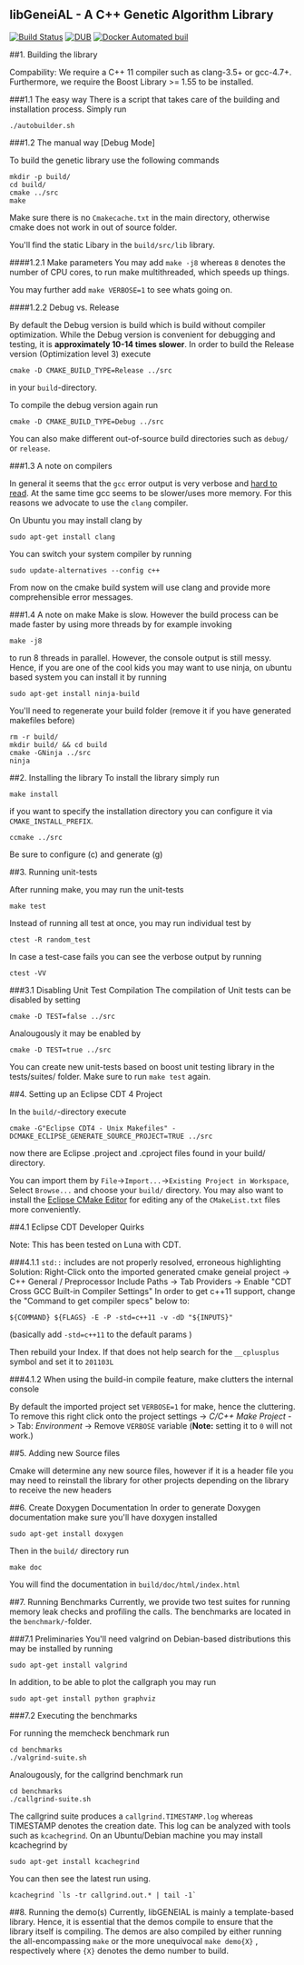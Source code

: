 libGeneiAL - A C++ Genetic Algorithm Library 
--------------------------------------------

[![Build Status](https://travis-ci.org/geneial/geneial.svg?branch=master)](https://travis-ci.org/geneial/geneial)
[![DUB](https://img.shields.io/dub/l/vibe-d.svg)]()
[![Docker Automated buil](https://img.shields.io/docker/automated/jrottenberg/ffmpeg.svg)](https://hub.docker.com/r/geneial/geneial/)

##1. Building the library

Compability: We require a C++ 11 compiler such as clang-3.5+ or gcc-4.7+.
Furthermore, we require the Boost Library >= 1.55 to be installed.

###1.1 The easy way
There is a script that takes care of the building and installation process.
Simply run

    ./autobuilder.sh 

###1.2 The manual way [Debug Mode]

To build the genetic library use the following commands

    mkdir -p build/
    cd build/
    cmake ../src
    make

Make sure there is no `Cmakecache.txt` in the main directory, otherwise cmake does not work in out of source folder.

You'll find the static Libary in the `build/src/lib` library.

####1.2.1 Make parameters
You may add `make -j8` whereas `8` denotes the number of CPU cores, to run make multithreaded, which speeds up things.

You may further add `make VERBOSE=1` to see whats going on.

####1.2.2 Debug vs. Release

By default the Debug version is build which is build without compiler optimization. While the Debug version is convenient for debugging and testing, it is **approximately 10-14 times slower**. In order to build the Release version (Optimization level 3) execute 

    cmake -D CMAKE_BUILD_TYPE=Release ../src

in your `build`-directory.

To compile the debug version again run

    cmake -D CMAKE_BUILD_TYPE=Debug ../src

You can also make different out-of-source build directories such as `debug/` or `release`.


###1.3 A note on compilers

In general it seems that the `gcc` error output is very verbose and [hard to read](http://clang.llvm.org/diagnostics.html). At the same time gcc seems to be slower/uses more memory.
For this reasons we advocate to use the `clang` compiler.

On Ubuntu you may install clang by 

    sudo apt-get install clang

You can switch your system compiler by running

    sudo update-alternatives --config c++

From now on the cmake build system will use clang and provide more comprehensible error messages.

###1.4 A note on make
Make is slow. However the build process can be made faster by using more threads by for example invoking

    make -j8

to run 8 threads in parallel.
However, the console output is still messy.
Hence, if you are one of the cool kids you may want to use ninja, on ubuntu based system you can install it by running

    sudo apt-get install ninja-build

You'll need to regenerate your build folder (remove it if you have generated makefiles before)

    rm -r build/
    mkdir build/ && cd build
    cmake -GNinja ../src
    ninja 

##2. Installing the library
To install the library simply run

    make install

if you want to specify the installation directory you can configure it via `CMAKE_INSTALL_PREFIX`.
    
    ccmake ../src

Be sure to configure (c) and generate (g) 

##3. Running unit-tests

After running make, you may run the unit-tests

    make test

Instead of running all test at once, you may run individual test by 

    ctest -R random_test

In case a test-case fails you can see the verbose output by running

    ctest -VV

###3.1 Disabling Unit Test Compilation
The compilation of Unit tests can be disabled by setting

    cmake -D TEST=false ../src

Analougously it may be enabled by

    cmake -D TEST=true ../src

You can create new unit-tests based on boost unit testing library in the tests/suites/ folder. Make sure to run `make test` again.


##4. Setting up an Eclipse CDT 4 Project

In the `build/`-directory execute

    cmake -G"Eclipse CDT4 - Unix Makefiles" -DCMAKE_ECLIPSE_GENERATE_SOURCE_PROJECT=TRUE ../src

now there are Eclipse .project and .cproject files found in your build/ directory.

You can import them by `File`->`Import...`->`Existing Project in Workspace`, Select `Browse...` and choose your `build/` directory.
You may also want to install the [Eclipse CMake Editor](http://www.cthing.com/CMakeEd.asp) for editing any of the `CMakeList.txt` 
files more conveniently.

##4.1 Eclipse CDT Developer Quirks 

Note: This has been tested on Luna with CDT.

###4.1.1 `std::` includes are not properly resolved, erroneous highlighting
Solution: Right-Click onto the imported generated cmake geneial project -> C++ General / Preprocessor Include Paths -> Tab Providers -> Enable "CDT Cross GCC Built-in Compiler Settings"
In order to get c++11 support, change the "Command to get compiler specs" below to:
	
	${COMMAND} ${FLAGS} -E -P -std=c++11 -v -dD "${INPUTS}"

(basically add `-std=c++11` to the default params )

Then rebuild your Index. 
If that does not help search for the `__cplusplus` symbol and set it to `201103L`

###4.1.2 When using the build-in compile feature, make clutters the internal console

By default the imported project set `VERBOSE=1` for make, hence the cluttering.
To remove this right click onto the project settings -> *C/C++ Make Project* -> Tab: *Environment* -> Remove `VERBOSE` variable
(**Note:** setting it to `0` will not work.)


##5. Adding new Source files

Cmake will determine any new source files, however if it is a header file you may need to reinstall the library for other 
projects depending on the library to receive the new headers

##6. Create Doxygen Documentation
In order to generate Doxygen documentation make sure you'll have doxygen installed

    sudo apt-get install doxygen

Then in the `build/` directory run

    make doc

You will find the documentation in `build/doc/html/index.html`



##7. Running Benchmarks
Currently, we provide two test suites for running memory leak checks and profiling the calls.
The benchmarks are located in the `benchmark/`-folder.

###7.1 Preliminaries
You'll need valgrind on Debian-based distributions this may be installed by running
    
    sudo apt-get install valgrind

In addition, to be able to plot the callgraph you may run

    sudo apt-get install python graphviz

###7.2 Executing the benchmarks

For running the memcheck benchmark run 

    cd benchmarks
    ./valgrind-suite.sh

Analougously, for the callgrind benchmark run

    cd benchmarks
    ./callgrind-suite.sh

The callgrind suite produces a `callgrind.TIMESTAMP.log` whereas TIMESTAMP denotes the creation date. This log can be analyzed with tools such as `kcachegrind`. 
On an Ubuntu/Debian machine you may install kcachegrind by  

    sudo apt-get install kcachegrind


You can then see  the latest run using.

    kcachegrind `ls -tr callgrind.out.* | tail -1`

    

##8. Running the demo(s)
Currently, libGENEIAL is mainly a template-based library. Hence, it is essential that the demos compile to ensure 
that the library itself is compiling.
The demos are also compiled by either running the all-encompassing `make` or the more unequivocal `make demo{X}` , respectively where `{X}` denotes the demo number to build.
